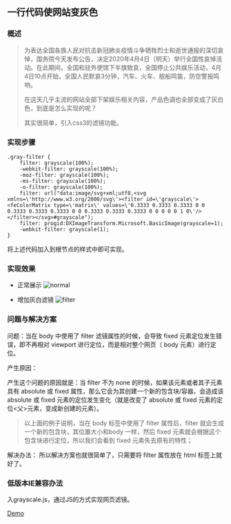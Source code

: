 ## 一行代码使网站变灰色

### 概述
>为表达全国各族人民对抗击新冠肺炎疫情斗争牺牲烈士和逝世通报的深切哀悼，国务院今天发布公告，决定2020年4月4日（明天）举行全国性哀悼活动。在此期间，全国和驻外使馆下半旗致哀，全国停止公共娱乐活动，4月4日10点开始，全国人民默哀3分钟，汽车、火车、舰船鸣笛，防空警报鸣响。
>
>
>在这天几乎主流的网站全部下架娱乐相关内容，产品色调也全部变成了灰白色，到底是怎么实现的呢？
>
>其实很简单，引入css3的滤镜功能。
>

### 实现步骤
```
.gray-filter {
    filter: grayscale(100%);
    -webkit-filter: grayscale(100%);
    -moz-filter: grayscale(100%);
    -ms-filter: grayscale(100%);
    -o-filter: grayscale(100%);
    filter: url("data:image/svg+xml;utf8,<svg xmlns=\'http://www.w3.org/2000/svg\'><filter id=\'grayscale\'><feColorMatrix type=\'matrix\' values=\'0.3333 0.3333 0.3333 0 0 0.3333 0.3333 0.3333 0 0 0.3333 0.3333 0.3333 0 0 0 0 0 1 0\'/></filter></svg>#grayscale");
    filter: progid:DXImageTransform.Microsoft.BasicImage(grayscale=1);
    -webkit-filter: grayscale(1);
}
```

将上述代码加入到根节点的样式中即可实现。

### 实现效果

- 正常展示
![normal](http://images.wangenbo.com/Snipaste_2020-04-08_15-56-25.png)

- 增加灰白滤镜
![filter](http://images.wangenbo.com/Snipaste_2020-04-08_15-56-57.png)

### 问题与解决方案
问题：当在 body 中使用了 filter 滤镜属性的时候，会导致 fixed 元素定位发生错误，即不再相对 viewport 进行定位，而是相对整个网页（ body 元素）进行定位。

产生原因：

产生这个问题的原因就是：当 filter 不为 none 的时候，如果该元素或者其子元素具有 absolute 或 fixed 属性，那么它会为其创建一个新的包含块/容器，会造成该  absolute 或 fixed 元素的定位发生变化（就是改变了 absolute 或 fixed 元素的定位<父>元素，变成新创建的元素）。

>以上面的例子说明，当在 body 标签中使用了 filter 属性后，filter 就会生成一个新的包含块，其位置大小和body 一样，然后 fixed 元素就会根据这个包含块进行定位，所以我们会看到 fixed 元素失去原有的特性；

解决办法：
所以解决方案也就很简单了，只需要将 filter 属性放在 html 标签上就好了。

### 低版本IE兼容办法
入grayscale.js，通过JS的方式实现网页滤镜。

[Demo](https://github.com/Wangenbo/notes/tree/master/FE/demo/page-gray)
